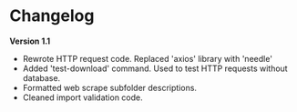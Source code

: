 # Changelog

**Version 1.1**
* Rewrote HTTP request code. Replaced 'axios' library with 'needle'
* Added 'test-download' command. Used to test HTTP requests without database.
* Formatted web scrape subfolder descriptions.
* Cleaned import validation code.